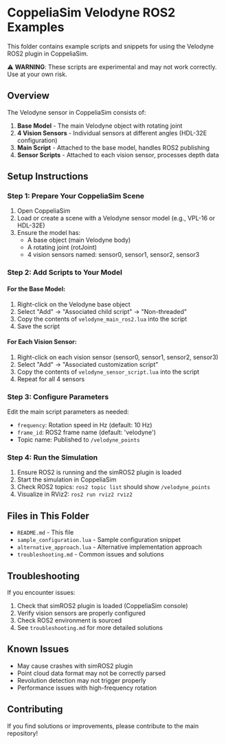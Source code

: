 # CoppeliaSim Velodyne ROS2 Examples

This folder contains example scripts and snippets for using the Velodyne ROS2 plugin in CoppeliaSim.

⚠️ **WARNING**: These scripts are experimental and may not work correctly. Use at your own risk.

## Overview

The Velodyne sensor in CoppeliaSim consists of:
1. **Base Model** - The main Velodyne object with rotating joint
2. **4 Vision Sensors** - Individual sensors at different angles (HDL-32E configuration)
3. **Main Script** - Attached to the base model, handles ROS2 publishing
4. **Sensor Scripts** - Attached to each vision sensor, processes depth data

## Setup Instructions

### Step 1: Prepare Your CoppeliaSim Scene

1. Open CoppeliaSim
2. Load or create a scene with a Velodyne sensor model (e.g., VPL-16 or HDL-32E)
3. Ensure the model has:
   - A base object (main Velodyne body)
   - A rotating joint (rotJoint)
   - 4 vision sensors named: sensor0, sensor1, sensor2, sensor3

### Step 2: Add Scripts to Your Model

#### For the Base Model:
1. Right-click on the Velodyne base object
2. Select "Add" → "Associated child script" → "Non-threaded"
3. Copy the contents of `velodyne_main_ros2.lua` into the script
4. Save the script

#### For Each Vision Sensor:
1. Right-click on each vision sensor (sensor0, sensor1, sensor2, sensor3)
2. Select "Add" → "Associated customization script"
3. Copy the contents of `velodyne_sensor_script.lua` into the script
4. Repeat for all 4 sensors

### Step 3: Configure Parameters

Edit the main script parameters as needed:
- `frequency`: Rotation speed in Hz (default: 10 Hz)
- `frame_id`: ROS2 frame name (default: 'velodyne')
- Topic name: Published to `/velodyne_points`

### Step 4: Run the Simulation

1. Ensure ROS2 is running and the simROS2 plugin is loaded
2. Start the simulation in CoppeliaSim
3. Check ROS2 topics: `ros2 topic list` should show `/velodyne_points`
4. Visualize in RViz2: `ros2 run rviz2 rviz2`

## Files in This Folder

- `README.md` - This file
- `sample_configuration.lua` - Sample configuration snippet
- `alternative_approach.lua` - Alternative implementation approach
- `troubleshooting.md` - Common issues and solutions

## Troubleshooting

If you encounter issues:
1. Check that simROS2 plugin is loaded (CoppeliaSim console)
2. Verify vision sensors are properly configured
3. Check ROS2 environment is sourced
4. See `troubleshooting.md` for more detailed solutions

## Known Issues

- May cause crashes with simROS2 plugin
- Point cloud data format may not be correctly parsed
- Revolution detection may not trigger properly
- Performance issues with high-frequency rotation

## Contributing

If you find solutions or improvements, please contribute to the main repository!
